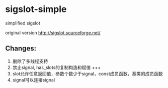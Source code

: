 sigslot-simple
==============

simplified sigslot

original version
http://sigslot.sourceforge.net/

Changes:
---
1. 删除了多线程支持
2. 禁止signal, has_slots的复制构造和赋值
+++
3. slot允许任意返回值，参数个数少于signal，const成员函数，基类的成员函数
4. signal可以连接signal